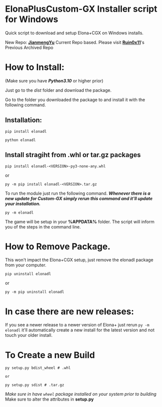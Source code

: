 # ElonaPlusCustom-GX Installer script for Windows

Quick script to download and setup Elona+CGX on Windows installs.

New Repo: **[JianmengYu](https://github.com/JianmengYu/ElonaPlusCustom-GX)** Current Repo based.
Please visit **[Ruin0x11](https://github.com/Ruin0x11/ElonaPlusCustom-GX)**'s Previous Archived Repo

# How to Install:

(Make sure you have **_Python3.10_** or higher prior)

Just go to the _dist_ folder and download the package.

Go to the folder you downloaded the package to and install it with the following command.

## Installation:
```
pip install elonadl

python elonadl
```
## Install stragiht from .whl or tar.gz packages
```
pip install elonadl-<VERSION>-py3-none-any.whl
```

or

```
py -m pip install elonadl-<VERSION>.tar.gz
```

To run the module just run the following command. _**Whenever there is a new update for Custom-GX simply rerun this command and it'll update your installation.**_

```
py -m elonadl
```

The game will be setup in your **%APPDATA%** folder.
The script will inform you of the steps in the command line.

# How to Remove Package.

This won't impact the Elona+CGX setup, just remove the elonadl package from your computer.

```
pip uninstall elonadl
```

or

```
py -m pip uninstall elonadl
```

# In case there are new releases:

If you see a newer release to a newer version of Elona+ just rerun `py -m elonadl` it'll automatically create a new install for the latest version and not touch your older install.

# To Create a new Build

```
py setup.py bdist_wheel # .whl

or

py setup.py sdist # .tar.gz
```

_Make sure in have `wheel` package installed on your system prior to building_
Make sure to alter the attributes in **setup.py**
